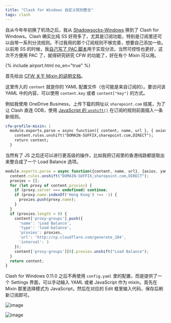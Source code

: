 ```yaml
---
title: "Clash for Windows 自定义规则整合"
tags: clash
---
```


自从今年年初换了机场之后，我从 [Shadowsocks-Windows][1] 换到了 Clash for Windows。Clash 确实比纯 SS 好用多了，尤其是订阅功能，特别是订阅里还可以自带一系列分流规则。不过我用的那个订阅规则不够完善，想要自己添加一些。以前用 SS 的时候，我[自己写了 PAC 脚本][2]用于实现分流，当然可控性也更好，这次不方便用 PAC 了，就得研究研究 CFW 的功能了，好在有个 Mixin 可以用。

{% include airport.html no_en="true" %}

首先给出 [CFW 关于 Mixin 的说明文档](https://docs.cfw.lbyczf.com/contents/mixin.html)。

这里传入的 `content` 就是你的 YAML 配置文件（也可能是来自订阅的）。要访问该 YAML 中的内容，可以使用 `content.key` 或者 `content["key"]` 的方式。

例如我使用 OneDrive Business，上传下载的网址以 `sharepoint.com` 结尾，为了让 Clash 直连 ODB，使用 [JavaScript 的 `unshift()`][3] 在订阅的规则前面插入一条新规则。

```yaml
cfw-profile-mixin: |
  module.exports.parse = async function({ content, name, url }, { axios, yaml, notify }) {
    content.rules.unshift("DOMAIN-SUFFIX,sharepoint.com,DIRECT");
    return content;
  }
```

当然有了 JS 之后还可以进行更高级的操作，比如我把订阅里的香港线路都提取出来整合成了一个 Load Balance 选项。

```javascript
module.exports.parse = async function({content, name, url}, {axios, yaml, notify}) {
  content.rules.unshift("DOMAIN-SUFFIX,sharepoint.com,DIRECT");
  proxies = [];
  for (let proxy of content.proxies) {
    if (proxy.server === undefined) continue;
    if (proxy.name.indexOf('Hong Kong') !== -1) {
      proxies.push(proxy.name);
    }
  }
  if (proxies.length > 0) {
    content['proxy-groups'].push({
      'name': 'Load Balance',
      'type': 'load-balance',
      'proxies': proxies,
      'url': 'http://cp.cloudflare.com/generate_204',
      'interval': 3
    });
    content['proxy-groups'][0].proxies.unshift("Load Balance");
  }
  return content;
}
```

Clash for Windows 0.11.0 之后不再使用 `config.yaml` 里的配置，而是提供了一个 Settings 界面，可以手动输入 YAML 或者 JavaScript 作为 mixin。首先在 Mixin 那里选择模式为 JavaScript，然后在对应的 Edit 框里输入代码，保存后刷新订阅即可。

![image](/image/cfw/settings.png)

![image](/image/cfw/js-mixin.png)


  [1]: https://github.com/shadowsocks/shadowsocks-windows
  [2]: https://github.com/iBug/pac
  [3]: https://developer.mozilla.org/en/docs/Web/JavaScript/Reference/Global_Objects/Array/unshift
